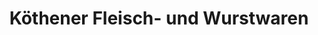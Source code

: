 ---
title: "Köthener Fleisch- und Wurstwaren"
url: /nienburg-saale/koethener-fleisch-und-wurstwaren/
shop: Metzgerei
---